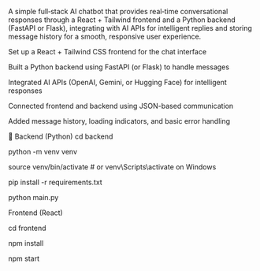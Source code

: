 A simple full‑stack AI chatbot that provides real‑time conversational responses through a React + Tailwind frontend and a Python backend (FastAPI or Flask), integrating with AI APIs for intelligent replies and storing message history for a smooth, responsive user experience.



Set up a React + Tailwind CSS frontend for the chat interface

Built a Python backend using FastAPI (or Flask) to handle messages

Integrated AI APIs (OpenAI, Gemini, or Hugging Face) for intelligent responses

Connected frontend and backend using JSON-based communication

Added message history, loading indicators, and basic error handling
 
🔧 Backend (Python)
cd backend

python -m venv venv

source venv/bin/activate  # or venv\Scripts\activate on Windows

pip install -r requirements.txt

python main.py


Frontend (React)

cd frontend

npm install

npm start

